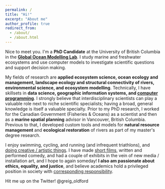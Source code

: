 ```yaml
---
permalink: /
title: "Hi!"
excerpt: "About me"
author_profile: true
redirect_from: 
  - /about/
  - /about.html
---
```


Nice to meet you. I'm a <b>PhD Candidate</b> at the University of British Columbia in the <b>[Global Ocean Modelling Lab](https://oceans.ubc.ca/villy-christensen/)</b>. 
I study marine and freshwater ecosystems and use computer models to investigate scientific questions and support decision making. 

My fields of research are <b> applied ecosystem science, ocean ecology and management, landscape ecology and structural connectivity of rivers, environmental science, and ecosystem modelling</b>. Technically, I have skillsets in <b>data science, geographic information systems, and [computer programming](https://www.github.com/goldford/)</b>. I strongly believe that interdisciplinary scientists can play a valuable role next to niche scientific specialists; having a broad, general knowledge is itself a valuable specialty. 
Prior to my PhD research, I worked for the Canadian Government (Fisheries & Oceans) as a scientist and then as a <b>marine spatial planning</b> advisor in Vancouver, British Columbia. Previous to that, I developed custom tools and models for <b>natural resource management</b> and <b>ecological restoration</b> of rivers as part of my master's degree research. 

I enjoy swimming, cycling, and running (and infrequent triathlons), and [doing creative / artistic things](https://goldford.github.io/art/). I have made [short films](https://www.imdb.com/name/nm4531223/), written and performed comedy, and had a couple of exhibits in the vein of new media / installation art, and I hope to again someday! 
<b>I also am passionate about ethics, equality, and justice</b>, and believe academics hold a privileged position in society with [corresponding responsibility](https://chomsky.info/19670223/). 

Hit me up on the Twitter! @greig_oldford
